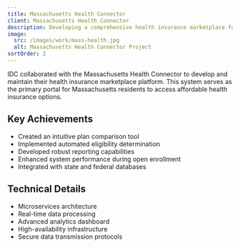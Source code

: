 ```yaml
---
title: Massachusetts Health Connector
client: Massachusetts Health Connector
description: Developing a comprehensive health insurance marketplace for Massachusetts residents
image:
  src: /images/work/mass-health.jpg
  alt: Massachusetts Health Connector Project
sortOrder: 2
---
```


IDC collaborated with the Massachusetts Health Connector to develop and maintain their health insurance marketplace platform. This system serves as the primary portal for Massachusetts residents to access affordable health insurance options.

## Key Achievements

- Created an intuitive plan comparison tool
- Implemented automated eligibility determination
- Developed robust reporting capabilities
- Enhanced system performance during open enrollment
- Integrated with state and federal databases

## Technical Details

- Microservices architecture
- Real-time data processing
- Advanced analytics dashboard
- High-availability infrastructure
- Secure data transmission protocols
